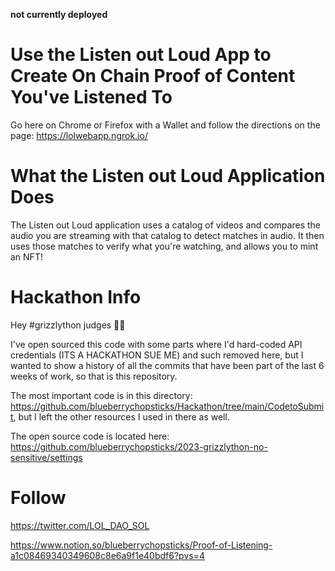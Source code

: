 **not currently deployed**

# Use the Listen out Loud App to Create On Chain Proof of Content You've Listened To

Go here on Chrome or Firefox with a Wallet and follow the directions on the page: https://lolwebapp.ngrok.io/

# What the Listen out Loud Application Does

The Listen out Loud application uses a catalog of videos and compares the audio you are streaming with that catalog to detect matches in audio. It then uses those matches to verify what you're watching, and allows you to mint an NFT!

# Hackathon Info
Hey #grizzlython judges 👋🐻

I've open sourced this code with some parts where I'd hard-coded API credentials (ITS A HACKATHON SUE ME) and such removed here, but I wanted to show a history of all the commits that have been part of the last 6 weeks of work, so that is this repository. 

The most important code is in this directory: https://github.com/blueberrychopsticks/Hackathon/tree/main/CodetoSubmit, but I left the other resources I used in there as well. 

The open source code is located here: https://github.com/blueberrychopsticks/2023-grizzlython-no-sensitive/settings

# Follow
https://twitter.com/LOL_DAO_SOL

https://www.notion.so/blueberrychopsticks/Proof-of-Listening-a1c08469340349608c8e6a9f1e40bdf6?pvs=4
